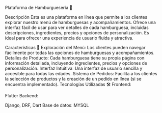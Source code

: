 Plataforma de Hamburguesería 🍔

Descripción
Esta es una plataforma en línea que permite a los clientes explorar nuestro menú de hamburguesas y acompañamientos. Ofrece una interfaz fácil de usar para ver detalles de cada hamburguesa, incluidas descripciones, ingredientes, precios y opciones de personalización. Es ideal para ofrecer una experiencia de usuario fluida y atractiva.

Características 🌟
Exploración del Menú: Los clientes pueden navegar fácilmente por todas las opciones de hamburguesas y acompañamientos.
Detalles de Producto: Cada hamburguesa tiene su propia página con información detallada, incluyendo ingredientes, precios y opciones de personalización.
Interfaz Intuitiva: Una interfaz de usuario sencilla y accesible para todas las edades.
Sistema de Pedidos: Facilita a los clientes la selección de productos y la creación de un pedido en línea (si se encuentra implementado).
Tecnologías Utilizadas 🛠️
Frontend:

Flutter
Backend:

Django, DRF, Dart
Base de datos: MYSQL
